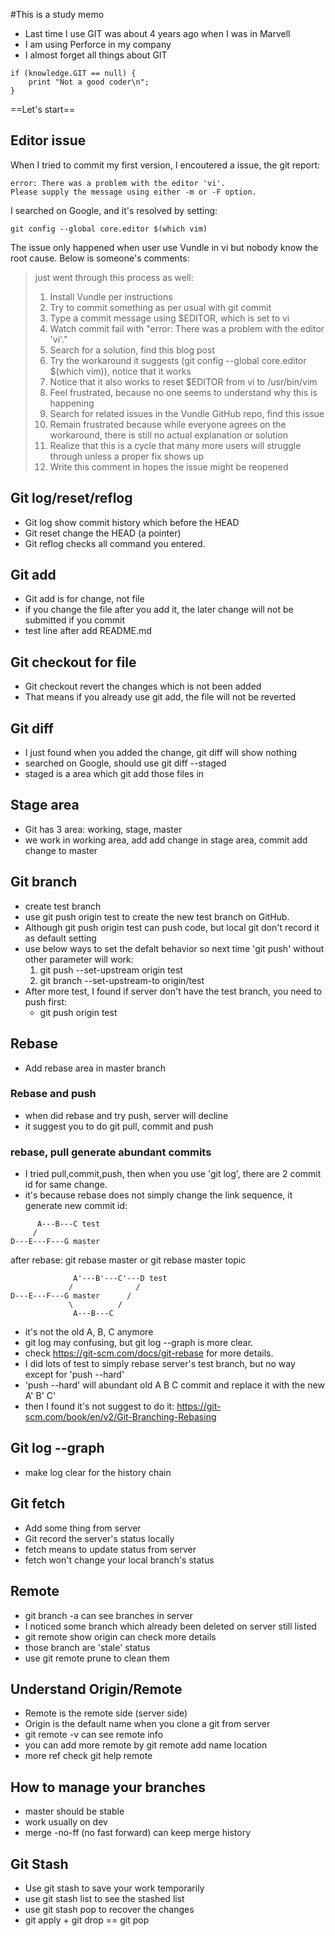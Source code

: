 #This is a study memo

- Last time I use GIT was about 4 years ago when I was in Marvell
- I am using Perforce in my company
- I almost forget all things about GIT

```
if (knowledge.GIT == null) {
    print "Not a good coder\n";
}
```

==Let's start==

## Editor issue

When I tried to commit my first version, I encoutered a issue, the git report:
```
error: There was a problem with the editor 'vi'.
Please supply the message using either -m or -F option.
```
I searched on Google, and it's resolved by setting:
```
git config --global core.editor $(which vim)
```
The issue only happened when user use Vundle in vi
but nobody know the root cause. Below is someone's comments:

>just went through this process as well:
>1. Install Vundle per instructions
>2. Try to commit something as per usual with git commit
>3. Type a commit message using $EDITOR, which is set to vi
>4. Watch commit fail with "error: There was a problem with the editor 'vi'."
>5. Search for a solution, find this blog post
>6. Try the workaround it suggests (git config --global core.editor $(which vim)), notice that it works
>7. Notice that it also works to reset $EDITOR from vi to /usr/bin/vim
>8. Feel frustrated, because no one seems to understand why this is happening
>9. Search for related issues in the Vundle GitHub repo, find this issue
>10. Remain frustrated because while everyone agrees on the workaround, there is still no actual explanation or solution
>11. Realize that this is a cycle that many more users will struggle through unless a proper fix shows up
>12. Write this comment in hopes the issue might be reopened

## Git log/reset/reflog

- Git log show commit history which before the HEAD
- Git reset change the HEAD (a pointer)
- Git reflog checks all command you entered.

## Git add

- Git add is for change, not file
- if you change the file after you add it, the later change will not be submitted if you commit
- test line after add README.md

## Git checkout for file

- Git checkout revert the changes which is not been added
- That means if you already use git add, the file will not be reverted

## Git diff

- I just found when you added the change, git diff will show nothing
- searched on Google, should use git diff --staged
- staged is a area which git add those files in

## Stage area

- Git has 3 area: working, stage, master
- we work in working area, add add change in stage area, commit add change to master

## Git branch

- create test branch
- use git push origin test to create the new test branch on GitHub.
- Although git push origin test can push code, but local git don't record it as default setting
- use below ways to set the defalt behavior so next time 'git push' without other parameter will work:
    1. git push --set-upstream origin test 
    2. git branch --set-upstream-to origin/test
- After more test, I found if server don't have the test branch, you need to push first:
    - git push origin test

## Rebase

- Add rebase area in master branch

### Rebase and push
 - when did rebase and try push, server will decline
 - it suggest you to do git pull, commit and push
### rebase, pull generate abundant commits 
- I tried pull,commit,push, then when you use 'git log', there are 2 commit id for same change.
- it's because rebase does not simply change the link sequence, it generate new commit id:

```
      A---B---C test
     /
D---E---F---G master
```
after rebase: git rebase master or git rebase master topic
```
              A'---B'---C'---D test
             /              /
D---E---F---G master      /
             \          /
              A---B---C 
```
- it's not the old A, B, C anymore
- git log may confusing, but git log --graph is more clear.
- check https://git-scm.com/docs/git-rebase for more details.
- I did lots of test to simply rebase server's test branch, but no way except for 'push --hard'
- 'push --hard' will abundant old A B C commit and replace it with the new A' B' C'
- then I found it's not suggest to do it: https://git-scm.com/book/en/v2/Git-Branching-Rebasing

## Git log --graph

- make log clear for the history chain


## Git fetch
- Add some thing from server
- Git record the server's status locally
- fetch means to update status from server
- fetch won't change your local branch's status

## Remote
- git branch -a can see branches in server
- I noticed some branch which already been deleted on server still listed
- git remote show origin can check more details
- those branch are 'stale' status
- use git remote prune to clean them

## Understand Origin/Remote
- Remote is the remote side (server side)
- Origin is the default name when you clone a git from server
- git remote -v can see remote info
- you can add more remote by git remote add name location 
- more ref check git help remote

## How to manage your branches
- master should be stable
- work usually on dev
- merge -no-ff (no fast forward) can keep merge history

## Git Stash
- Use git stash to save your work temporarily
- use git stash list to see the stashed list
- use git stash pop to recover the changes
- git apply + git drop == git pop
